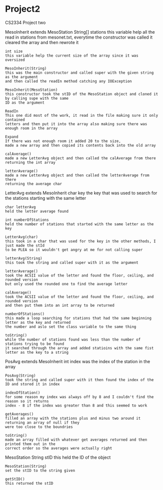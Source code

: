 # Project2
CS2334 Project two

MesoInherit extends MesoStation
    String[] stations
    this variable help all the read in stations from mesonet.txt, everytime the constructor
    was called it cleared the array and then rewrote it

    int size
    this variable help the current size of the array since it was oversized

    MesoInherit(String)
    this was the main constructor and called super with the given string as the argument 
    and then called the readIn method catching any IOException

    MesoInherit(MesoStation)
    this constructor took the stID of the MesoStation object and cloned it by calling supe with the same 
    ID as the argument

    ReadIn
    This one did most of the work, it read in the file making sure it only contained 
    letters and then put it into the array also making sure there was enough room in the array

    Expand
    If there was not enough room it added 20 to the size, 
    made a new array and then copied its contents back into the old array

    calAverage()
    made a new LetterAvg object and then called the calAverage from there returning the int array

    letterAverage()
    made a new LetterAvg object and then called the letterAverage from there 
    returning the average char
  
LetterAvg extends MesoInherit
    char key
    the key that was used to search for the stations starting with the same letter

    char letterAvg
    held the letter average found

    int numberOfStations
    held the number of stations that started with the same letter as the key

    LetterAvg(char)
    this took in a char that was used for the key in the other methods, I just made the stId
    to be PLEA so it wouldn't get angry at me for not calling super

    letterAvg(String)
    this took the string and called super with it as the argument

    letterAverage()
    took the ACSII value of the letter and found the floor, ceiling, and rounded version 
    but only used the rounded one to find the average letter

    calAverage()
    took the ACSII value of the letter and found the floor, ceiling, and rounded version
    and then put them into an int array to be returned

    numberOfStations()
    this made a loop searching for stations that had the same beginning letter as the key and returned
    the number and aslo set the class variable to the same thing

    toString()
    while the number of stations found was less than the number of stations trying to be found 
    it searched through the array and added statioins with the same fist letter as the key to a string 
  
PosAvg extends MesoInherit
    int index
    was the index of the station in the array

    PosAvg(String)
    took the string and called super with it then found the index of the ID and stored it in index

    indexOfStation()
    for some reason my index was always off by 8 and I couldn't find the reason so it returns 
    index - 8 if the index was greater than 8 and this seemed to work

    getAverages()
    filled an array with the stations plus and minus two around it returning an array of null if they
    were too close to the boundries

    toString()
    made an array filled with whatever get averages returned and then printed them out in the 
    correct order so the averages were actually right

MesoStation
    String stID
    this held the ID of the object

    MesoStation(String)
    set the stID to the string given

    getStID()
    this returned the stID
